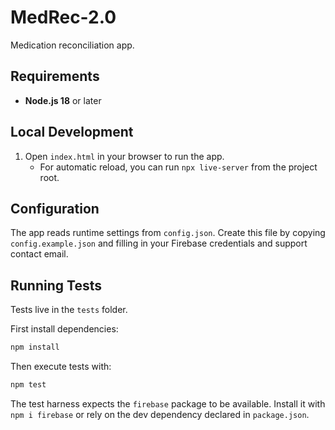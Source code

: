 # MedRec-2.0
Medication reconciliation app.

## Requirements
- **Node.js 18** or later

## Local Development

1. Open `index.html` in your browser to run the app.
   - For automatic reload, you can run `npx live-server` from the project root.

## Configuration

The app reads runtime settings from `config.json`. Create this file by copying
`config.example.json` and filling in your Firebase credentials and support
contact email.

## Running Tests

Tests live in the `tests` folder.

First install dependencies:

```bash
npm install
```

Then execute tests with:

```bash
npm test
```

The test harness expects the `firebase` package to be available. Install it with
`npm i firebase` or rely on the dev dependency declared in `package.json`.
